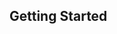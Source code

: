 <section class="sg-section sg-section--depth-1">
  <div class="sg-container">
    <div class="sg-section__header">
      <h1 class="sg-section__h1">Getting Started</h1>
    </div>
  </div>
</section>

